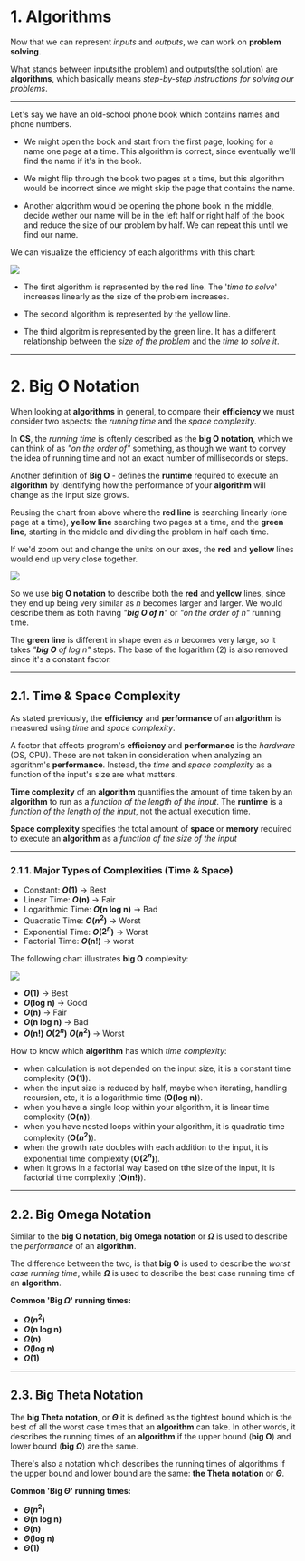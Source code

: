 # 1. Algorithms

Now that we can represent _inputs_ and _outputs_, we can work on **problem solving**.

What stands between inputs(the problem) and outputs(the solution) are **algorithms**, which basically means _step-by-step instructions for solving our problems_.

---

Let's say we have an old-school phone book which contains names and phone numbers.

- We might open the book and start from the first page, looking for a name one page at a time. This algorithm is correct, since eventually we'll find the name if it's in the book.

- We might flip through the book two pages at a time, but this algorithm would be incorrect since we might skip the page that contains the name.

- Another algorithm would be opening the phone book in the middle, decide wether our name will be in the left half or right half of the book and reduce the size of our problem by half. We can repeat this until we find our name.

We can visualize the efficiency of each algorithms with this chart:

![](https://cs50.harvard.edu/x/2022/notes/0/time_to_solve.png)

- The first algorithm is represented by the red line. The '_time to solve_' increases linearly as the size of the problem increases.

- The second algorithm is represented by the yellow line.

- The third algoritm is represented by the green line. It has a different relationship between the _size of the problem_ and the _time to solve it_.

---

# 2. Big O Notation

When looking at **algorithms** in general, to compare their **efficiency** we must consider two aspects: the _running time_ and the _space complexity_.

In **CS**, the _running time_ is oftenly described as the **big O notation**, which we can think of as _"on the order of"_ something, as though we want to convey the idea of running time and not an exact number of milliseconds or steps.

Another definition of **Big O** - defines the **runtime** required to execute an **algorithm** by identifying how the performance of your **algorithm** will change as the input size grows.

Reusing the chart from above where the **red line** is searching linearly (one page at a time), **yellow line** searching two pages at a time, and the **green line**, starting in the middle and dividing the problem in half each time.

If we'd zoom out and change the units on our axes, the **red** and **yellow** lines would end up very close together.

![](https://cs50.harvard.edu/x/2022/notes/3/time_to_solve_zoomed_out.png)

So we use **big O notation** to describe both the **red** and **yellow** lines, since they end up being very similar as _n_ becomes larger and larger. We would describe them as both having _"**big O of n**"_ or _"on the order of n"_ running time.

The **green line** is different in shape even as _n_ becomes very large, so it takes _"**big O** of log n"_ steps. The base of the logarithm (2) is also removed since it's a constant factor.

---

## 2.1. Time & Space Complexity

As stated previously, the **efficiency** and **performance** of an **algorithm** is measured using _time_ and _space complexity_.

A factor that affects program's **efficiency** and **performance** is the _hardware_ (OS, CPU). These are not taken in consideration when analyzing an agorithm's **performance**. Instead, the _time_ and _space complexity_ as a function of the input's size are what matters.

**Time complexity** of an **algorithm** quantifies the amount of time taken by an **algorithm** to run as a _function of the length of the input_. The **runtime** is a _function of the length of the input_, not the actual execution time.

**Space complexity** specifies the total amount of **space** or **memory** required to execute an **algorithm** as a _function of the size of the input_

---

### 2.1.1. Major Types of Complexities (Time & Space)

- Constant: **_O_(1)** -> Best
- Linear Time: **_O_(n)** -> Fair
- Logarithmic Time: **_O_(n log n)** -> Bad
- Quadratic Time: **_O_($n^2$)** -> Worst
- Exponential Time: **_O_($2^n$)** -> Worst
- Factorial Time: **_O_(n!)** -> worst

The following chart illustrates **big O** complexity:

![](https://jarednielsen.com/static/9c24f10d0295ead7526e32d62fa2eac5/2ef06/big-o-cheatsheet.png)

- **_O_(1)** -> Best
- **_O_(log n)** -> Good
- **_O_(n)** -> Fair
- **_O_(n log n)** -> Bad
- **_O_(n!)** **_O_($2^n$)** **_O_($n^2$)** -> Worst

How to know which **algorithm** has which _time complexity_:

- when calculation is not depended on the input size, it is a constant time complexity (**O(1)**).
- when the input size is reduced by half, maybe when iterating, handling recursion, etc, it is a logarithmic time (**O(log n)**).
- when you have a single loop within your algorithm, it is linear time complexity (**O(n)**).
- when you have nested loops within your algorithm, it is quadratic time complexity (**O($n^2$)**).
- when the growth rate doubles with each addition to the input, it is exponential time complexity (**O($2^n$)**).
- when it grows in a factorial way based on tthe size of the input, it is factorial time complexity (**O(n!)**).

---

## 2.2. Big Omega Notation

Similar to the **big O notation**, **big Omega notation** or **$\Omega$** is used to describe the _performance_ of an **algorithm**.

The difference between the two, is that **big O** is used to describe the _worst case running time_, while **$\Omega$** is used to describe the best case running time of an **algorithm**.

**Common 'Big $\Omega$' running times:**

- **$\Omega$($n^2$)**
- **$\Omega$(n log n)**
- **$\Omega$(n)**
- **$\Omega$(log n)**
- **$\Omega$(1)**

---

## 2.3. Big Theta Notation

The **big Theta notation**, or **$\Theta$** it is defined as the tightest bound which is the best of all the worst case times that an **algorithm** can take. In other words, it describes the running times of an **algorithm** if the upper bound (**big O**) and lower bound (**big $\Omega$**) are the same.

There's also a notation which describes the running times of algorithms if the upper bound and lower bound are the same: **the Theta notation** or **$\Theta$**.

**Common 'Big $\Theta$' running times:**

- **$\Theta$($n^2$)**
- **$\Theta$(n log n)**
- **$\Theta$(n)**
- **$\Theta$(log n)**
- **$\Theta$(1)**

